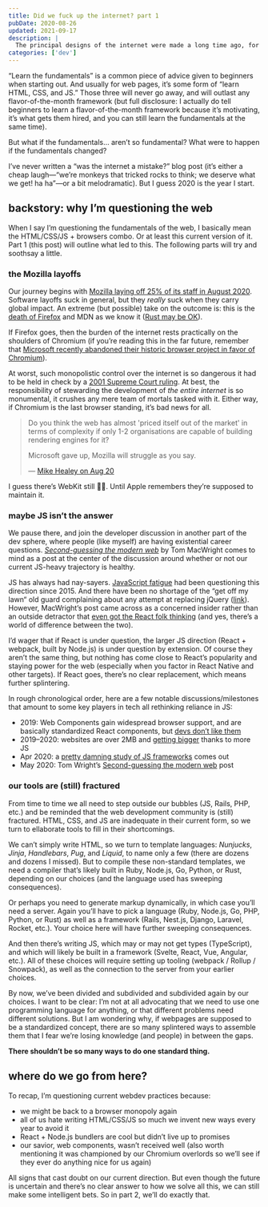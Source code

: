 ```yaml
---
title: Did we fuck up the internet? part 1
pubDate: 2020-08-26
updated: 2021-09-17
description: |
  The principal designs of the internet were made a long time ago, for different uses than what we use it for today. Are keeping those old designs hurting the internet long-term?
categories: ['dev']
---
```


“Learn the fundamentals” is a common piece of advice given to beginners when starting out. And
usually for web pages, it’s some form of “learn HTML, CSS, and JS.” Those three will never go away,
and will outlast any flavor-of-the-month framework (but full disclosure: I actually do tell
beginners to learn a flavor-of-the-month framework because it’s motivating, it’s what gets them
hired, and you can still learn the fundamentals at the same time).

But what if the fundamentals… aren’t so fundamental? What were to happen if the fundamentals
changed?

I’ve never written a “was the internet a mistake?” blog post (it’s either a cheap laugh—“we’re
monkeys that tricked rocks to think; we deserve what we get! ha ha”—or a bit melodramatic). But I
guess 2020 is the year I start.

## backstory: why I’m questioning the web

When I say I’m questioning the fundamentals of the web, I basically mean the HTML/CSS/JS + browsers
combo. Or at least this current version of it. Part 1 (this post) will outline what led to this. The
following parts will try and soothsay a little.

### the Mozilla layoffs

Our journey begins with [Mozilla laying off 25% of its staff in August 2020][mozilla-layoffs].
Software layoffs suck in general, but they _really_ suck when they carry global impact. An extreme
(but possible) take on the outcome is: this is the [death of Firefox][cc] and MDN as we know it
([Rust may be OK][mozilla-rust]).

If Firefox goes, then the burden of the internet rests practically on the shoulders of Chromium (if
you’re reading this in the far future, remember that [Microsoft recently abandoned their historic
browser project in favor of Chromium][microsoft-chromium]).

At worst, such monopolistic control over the internet is so dangerous it had to be held in check by
a [2001 Supreme Court ruling][microsoft-v-us]. At best, the responsibility of stewarding the
development of _the entire internet_ is so monumental, it crushes any mere team of mortals tasked
with it. Either way, if Chromium is the last browser standing, it’s bad news for all.

> Do you think the web has almost 'priced itself out of the market' in terms of complexity if only
> 1-2 organisations are capable of building rendering engines for it?
>
> Microsoft gave up, Mozilla will struggle as you say.
>
> — [Mike Healey on Aug 20](https://twitter.com/i/status/1296573362223759361)

I guess there’s WebKit still 🤷‍♂️. Until Apple remembers they’re supposed to maintain it.

### maybe JS isn’t the answer

We pause there, and join the developer discussion in another part of the dev sphere, where people
(like myself) are having existential career questions. _[Second-guessing the modern
web][second-guessing-modern-web]_ by Tom MacWright comes to mind as a post at the center of the
discussion around whether or not our current JS-heavy trajectory is healthy.

JS has always had nay-sayers. [JavaScript fatigue][js-fatigue] had been questioning this direction
since 2015. And there have been no shortage of the “get off my lawn“ old guard complaining about any
attempt at replacing jQuery ([link][fuchs-react]). However, MacWright’s post came across as a
concerned insider rather than an outside detractor that [even got the React folk thinking][abramov]
(and yes, there’s a world of difference between the two).

I’d wager that if React is under question, the larger JS direction (React + webpack, built by
Node.js) is under question by extension. Of course they aren’t the same thing, but nothing has come
close to React’s popularity and staying power for the web (especially when you factor in React
Native and other targets). If React goes, there’s no clear replacement, which means further
splintering.

In rough chronological order, here are a few notable discussions/milestones that amount to some key
players in tech all rethinking reliance in JS:

- 2019: Web Components gain widespread browser support, and are basically standardized React
  components, but [devs don’t like them][wc-rh]
- 2019–2020: websites are over 2MB and [getting bigger][page-weight] thanks to more JS
- Apr 2020: a [pretty damning study of JS frameworks][cost-of-js] comes out
- May 2020: Tom Wright’s [Second-guessing the modern web][second-guessing-modern-web] post

### our tools are (still) fractured

From time to time we all need to step outside our bubbles (JS, Rails, PHP, etc.) and be reminded
that the web development community is (still) fractured. HTML, CSS, and JS are inadequate in their
current form, so we turn to ellaborate tools to fill in their shortcomings.

We can’t simply write HTML, so we turn to template languages: _Nunjucks_, _Jinja_, _Handlebars_,
_Pug_, and _Liquid_, to name only a few (there are dozens and dozens I missed). But to compile these
non-standard templates, we need a compiler that’s likely built in Ruby, Node.js, Go, Python, or
Rust, depending on our choices (and the language used has sweeping consequences).

Or perhaps you need to generate markup dynamically, in which case you’ll need a server. Again you’ll
have to pick a language (Ruby, Node.js, Go, PHP, Python, or Rust) as well as a framework (Rails,
Nest.js, Django, Laravel, Rocket, etc.). Your choice here will have further sweeping consequences.

And then there’s writing JS, which may or may not get types (TypeScript), and which will likely be
built in a framework (Svelte, React, Vue, Angular, etc.). All of these choices will require setting
up tooling (webpack / Rollup / Snowpack), as well as the connection to the server from your earlier
choices.

By now, we’ve been divided and subdivided and subdivided again by our choices. I want to be clear:
I’m not at all advocating that we need to use one programming language for anything, or that
different problems need different solutions. But I am wondering why, if webpages are supposed to be
a standardized concept, there are so many splintered ways to assemble them that I fear we’re losing
knowledge (and people) in between the gaps.

**There shouldn’t be so many ways to do one standard thing.**

## where do we go from here?

To recap, I’m questioning current webdev practices because:

- we might be back to a browser monopoly again
- all of us hate writing HTML/CSS/JS so much we invent new ways every year to avoid it
- React + Node.js bundlers are cool but didn’t live up to promises
- our savior, web components, wasn’t received well (also worth mentioning it was championed by our
  Chromium overlords so we’ll see if they ever do anything nice for us again)

All signs that cast doubt on our current direction. But even though the future is uncertain and
there’s no clear answer to how we solve all this, we can still make some intelligent bets. So in
part 2, we’ll do exactly that.

[abramov]: https://twitter.com/dan_abramov/status/1259614150386425858?s=20
[cc]: https://twitter.com/chriscoyier/status/1296573362223759361?s=20
[clean-start]: https://macwright.com/2020/08/22/clean-starts-for-the-web.html
[cost-of-js]: https://twitter.com/tkadlec/status/1252613423361376256?s=20
[fuchs-react]: https://twitter.com/search?q=%40thomasfuchs%20react&src=typed_query
[js-fatigue]: https://medium.com/@ericclemmons/javascript-fatigue-48d4011b6fc4
[laurie-voss]: https://seldo.com/posts/you-will-never-be-a-full-stack-developer
[page-weight]: https://twitter.com/scottjehl/status/1263492890979979264?s=20
[plan-e]: https://www.youtube.com/embed/PPEbmbWuBx4?start=8&end=25&rel=0
[microsoft-chromium]: https://www.theverge.com/2019/5/6/18527550/microsoft-chromium-edge-google-history-collaboration
[microsoft-v-us]: https://en.wikipedia.org/wiki/United_States_v._Microsoft_Corp.
[mozilla-layoffs]: https://www.theverge.com/2020/8/11/21363424/mozilla-layoffs-quarter-staff-250-people-new-revenue-focus
[mozilla-rust]: https://blog.rust-lang.org/2020/08/18/laying-the-foundation-for-rusts-future.html?ref=hvper.com
[second-guessing-modern-web]: https://macwright.com/2020/05/10/spa-fatigue.html
[so-survey]: https://insights.stackoverflow.com/survey/2020
[social-media]: https://www.apa.org/members/content/social-media-research
[svelte]: https://github.com/sveltejs/svelte
[wc-rh]: https://twitter.com/Rich_Harris/status/1198332398561353728?s=20
